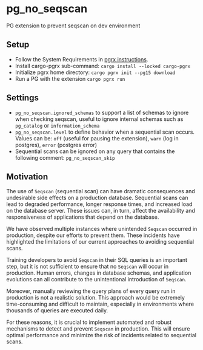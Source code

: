 # pg_no_seqscan

PG extension to prevent seqscan on dev environment

## Setup

- Follow the System Requirements in [pgrx instructions](https://github.com/pgcentralfoundation/pgrx).
- Install cargo-pgrx sub-command: `cargo install --locked cargo-pgrx`
- Initialize pgrx home directory: `cargo pgrx init --pg15 download`
- Run a PG with the extension `cargo pgrx run`

## Settings

- `pg_no_seqscan.ignored_schemas` to support a list of schemas to ignore when checking seqscan, useful to ignore internal schemas such as `pg_catalog` or `information_schema`
- `pg_no_seqscan.level` to define behavior when a sequential scan occurs. Values can be: `off` (useful for pausing the extension), `warn` (log in postgres), `error` (postgres error)
- Sequential scans can be ignored on any query that contains the following comment: `pg_no_seqscan_skip`

## Motivation

The use of `Seqscan` (sequential scan) can have dramatic consequences and undesirable side effects on a production database. Sequential scans can lead to degraded performance, longer response times, and increased load on the database server. These issues can, in turn, affect the availability and responsiveness of applications that depend on the database.

We have observed multiple instances where unintended `Seqscan` occurred in production, despite our efforts to prevent them. These incidents have highlighted the limitations of our current approaches to avoiding sequential scans.

Training developers to avoid `Seqscan` in their SQL queries is an important step, but it is not sufficient to ensure that no `Seqscan` will occur in production. Human errors, changes in database schemas, and application evolutions can all contribute to the unintentional introduction of `Seqscan`.

Moreover, manually reviewing the query plans of every query run in production is not a realistic solution. This approach would be extremely time-consuming and difficult to maintain, especially in environments where thousands of queries are executed daily.

For these reasons, it is crucial to implement automated and robust mechanisms to detect and prevent `Seqscan` in production. This will ensure optimal performance and minimize the risk of incidents related to sequential scans.
